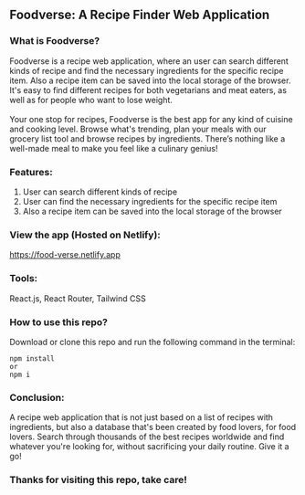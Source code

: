 ## Foodverse: A Recipe Finder Web Application

### What is Foodverse?

Foodverse is a recipe web application, where an user can search different kinds of recipe and find the necessary ingredients for the specific recipe item. Also a recipe item can be saved into the local storage of the browser. It's easy to find different recipes for both vegetarians and meat eaters, as well as for people who want to lose weight.
<br/>
<br/>
Your one stop for recipes, Foodverse is the best app for any kind of cuisine and cooking level. Browse what's trending, plan your meals with our grocery list tool and browse recipes by ingredients. There’s nothing like a well-made meal to make you feel like a culinary genius!

### Features:

1.  User can search different kinds of recipe
2.  User can find the necessary ingredients for the specific recipe item
3.  Also a recipe item can be saved into the local storage of the browser

### View the app (Hosted on Netlify):

https://food-verse.netlify.app

### Tools:

React.js, React Router, Tailwind CSS

### How to use this repo?

Download or clone this repo and run the following command in the terminal:

```
npm install
or
npm i
```

### Conclusion:

A recipe web application that is not just based on a list of recipes with ingredients, but also a database that's been created by food lovers, for food lovers. Search through thousands of the best recipes worldwide and find whatever you're looking for, without sacrificing your daily routine. Give it a go!

### Thanks for visiting this repo, take care!
